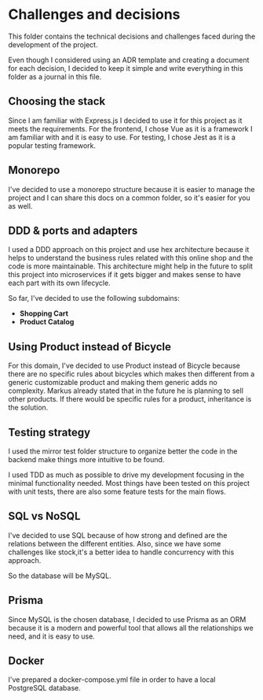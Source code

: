 # Challenges and decisions

This folder contains the technical decisions and challenges faced during the development of the project.

Even though I considered using an ADR template and creating a document for each decision, I decided to keep it simple 
and write everything in this folder as a journal in this file.

## Choosing the stack
 
Since I am familiar with Express.js I decided to use it for this project as it meets the requirements.
For the frontend, I chose Vue as it is a framework I am familiar with and it is easy to use.
For testing, I chose Jest as it is a popular testing framework.

## Monorepo
I've decided to use a monorepo structure because it is easier to manage the project and I can share this docs on a
common folder, so it's easier for you as well.

## DDD & ports and adapters
I used a DDD approach on this project and use hex architecture because it helps to understand the business rules related
with this online shop and the code is more maintainable.
This architecture might help in the future to split this project into microservices if it gets bigger and makes sense to
have each part with its own lifecycle.

So far, I've decided to use the following subdomains:
- **Shopping Cart**
- **Product Catalog**

## Using Product instead of Bicycle

For this domain, I've decided to use Product instead of Bicycle because there are no specific rules about bicycles 
which makes then different from a generic customizable product and making them generic adds no complexity.
Markus already stated that in the future he is planning to sell other products. If there would be specific rules for a 
product, inheritance is the solution.

## Testing strategy

I used the mirror test folder structure to organize better the code in the backend make things more intuitive to be 
found.

I used TDD as much as possible to drive my development focusing in the minimal functionality needed. Most things have 
been tested on this project with unit tests, there are also some feature tests for the main flows.

## SQL vs NoSQL
I've decided to use SQL because of how strong and defined are the relations between the different entities. Also, since
we have some challenges like stock,it's a better idea to handle concurrency with this approach.

So the database will be MySQL.

## Prisma
Since MySQL is the chosen database, I decided to use Prisma as an ORM because it is a modern and powerful tool that
allows all the relationships we need, and it is easy to use.

## Docker
I've prepared a docker-compose.yml file in order to have a local PostgreSQL database.
